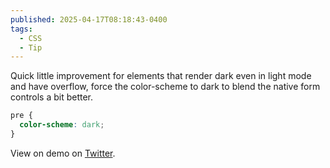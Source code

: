 ```yaml
---
published: 2025-04-17T08:18:43-0400
tags:
  - CSS
  - Tip
---
```


Quick little improvement for elements that render dark even in light mode and have overflow, force the color-scheme to dark to blend the native form controls a bit better.

```css
pre {
  color-scheme: dark;
}
```

View on demo on [Twitter](https://x.com/hybrid_alex/status/1823406174034649137/video/1).
